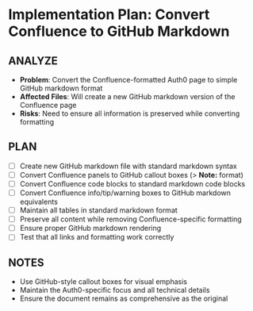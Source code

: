 # Implementation Plan: Convert Confluence to GitHub Markdown

## ANALYZE

- **Problem**: Convert the Confluence-formatted Auth0 page to simple GitHub markdown format
- **Affected Files**: Will create a new GitHub markdown version of the Confluence page
- **Risks**: Need to ensure all information is preserved while converting formatting

## PLAN

- [ ] Create new GitHub markdown file with standard markdown syntax
- [ ] Convert Confluence panels to GitHub callout boxes (> **Note:** format)
- [ ] Convert Confluence code blocks to standard markdown code blocks
- [ ] Convert Confluence info/tip/warning boxes to GitHub markdown equivalents
- [ ] Maintain all tables in standard markdown format
- [ ] Preserve all content while removing Confluence-specific formatting
- [ ] Ensure proper GitHub markdown rendering
- [ ] Test that all links and formatting work correctly

## NOTES

- Use GitHub-style callout boxes for visual emphasis
- Maintain the Auth0-specific focus and all technical details
- Ensure the document remains as comprehensive as the original
